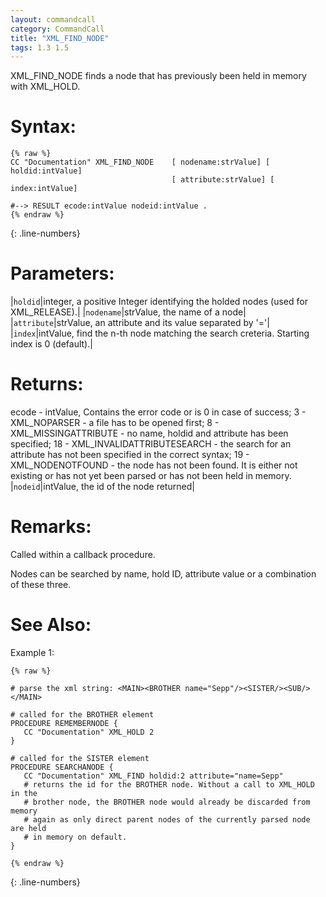 ```yaml
---
layout: commandcall
category: CommandCall
title: "XML_FIND_NODE"
tags: 1.3 1.5
---
```


XML_FIND_NODE finds a node that has previously been held in memory with XML_HOLD.

# Syntax:  

```adoscript
{% raw %}
CC "Documentation" XML_FIND_NODE	[ nodename:strValue] [ holdid:intValue]
									[ attribute:strValue] [ index:intValue]

#--> RESULT ecode:intValue nodeid:intValue .
{% endraw %}
```
{: .line-numbers}

# Parameters:  

|`holdid`|integer, a positive Integer identifying the holded nodes (used for XML_RELEASE).|
|`nodename`|strValue, the name of a node|
|`attribute`|strValue, an attribute and its value separated by '='|
|`index`|intValue, find the n-th node matching the search creteria. Starting index is 0 (default).|


# Returns:  

ecode - intValue, Contains the error code or is 0 in case of success; 3 - XML_NOPARSER - a file has to be opened first; 8 - XML_MISSINGATTRIBUTE - no name, holdid and attribute has been specified; 18 - XML_INVALIDATTRIBUTESEARCH - the search for an attribute has not been specified in the correct syntax; 19	- XML_NODENOTFOUND - the node has not been found. It is either not existing or has not yet been parsed or has not been held in memory.
|`nodeid`|intValue, the id of the node returned|

# Remarks:

Called within a callback procedure.

Nodes can be searched by name, hold ID, attribute value or a combination of these three.

# See Also:  



Example 1:

```adoscript
{% raw %}

# parse the xml string: <MAIN><BROTHER name="Sepp"/><SISTER/><SUB/></MAIN>

# called for the BROTHER element
PROCEDURE REMEMBERNODE {
   CC "Documentation" XML_HOLD 2
}

# called for the SISTER element
PROCEDURE SEARCHANODE {
   CC "Documentation" XML_FIND holdid:2 attribute="name=Sepp"
   # returns the id for the BROTHER node. Without a call to XML_HOLD in the
   # brother node, the BROTHER node would already be discarded from memory
   # again as only direct parent nodes of the currently parsed node are held
   # in memory on default.
}

{% endraw %}
```
{: .line-numbers}

